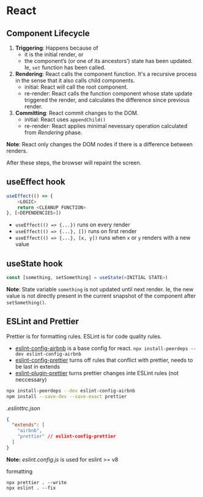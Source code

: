# React

## Component Lifecycle

1. **Triggering**: Happens because of
    - it is the initial render, or
    - the component’s (or one of its ancestors’) state has been updated. Ie, `set` function has been called.
2. **Rendering**: React calls the component function. It's a recursive process in the sense that it also calls child components.
    - initial: React will call the root component.
    - re-render: React calls the function component whose state update triggered the render, and calculates the difference since previous render.
3. **Committing**: React commit changes to the DOM.
    - initial: React uses `appendChild()`
    - re-render: React applies minimal nevessary operation calculated from *Rendering* phase.

**Note**: React only changes the DOM nodes if there is a difference between renders.

After these steps, the browser will repaint the screen.

## useEffect hook

```js
useEffect(() => {
    <LOGIC>
    return <CLEANUP FUNCTION>
}, [<DEPENDENCIES>])
```

- `useEffect(() => {...})` runs on every render
- `useEffect(() => {...}, [])` runs on first render
- `useEffect(() => {...}, [x, y])` runs when `x` or `y` renders with a new value

## useState hook

```js
const [something, setSomething] = useState(<INITIAL STATE>)
```

**Note**: State variable `something` is not updated until next render. Ie, the new value is not directly present in the current snapshot of the component after `setSomething()`.

## ESLint and Prettier

Prettier is for formatting rules. ESLint is for code quality rules.

- [eslint-config-airbnb](https://github.com/airbnb/javascript/tree/master/packages/eslint-config-airbnb) is a base config for react. `npx install-peerdeps --dev eslint-config-airbnb`
- [eslint-config-prettier](https://github.com/prettier/eslint-config-prettier) turns off rules that conflict with prettier, needs to be last in extends
- [eslint-plugin-prettier](https://github.com/prettier/eslint-plugin-prettier) turns prettier changes inte ESLint rules (not neccessary)

```sh
npx install-peerdeps --dev eslint-config-airbnb
npm install --save-dev --save-exact prettier
```

*.eslinttrc.json*
```json
{
  "extends": [
    "airbnb",
    "prettier" // eslint-config-prettier
  ]
}
```

**Note:** *eslint.config.js* is used for eslint >= v8

formatting
```
npx prettier . --write
npx eslint . --fix
```
